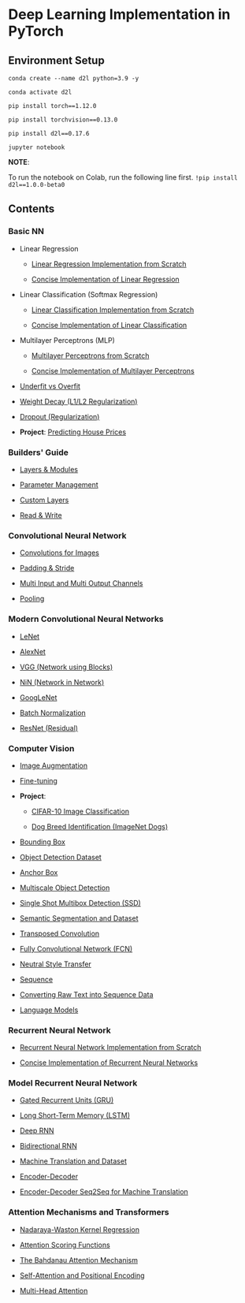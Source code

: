 # Deep Learning Implementation in PyTorch

## Environment Setup
`conda create --name d2l python=3.9 -y`

`conda activate d2l`

`pip install torch==1.12.0`

`pip install torchvision==0.13.0`

`pip install d2l==0.17.6`

`jupyter notebook`

**NOTE**:

To run the notebook on Colab, run the following line first.
`!pip install d2l==1.0.0-beta0`

## Contents

### Basic NN

- Linear Regression

  - [Linear Regression Implementation from Scratch](https://github.com/lijing0913/Deep-Learning-Implementation-PyTorch/blob/main/Linear%20Regression%20from%20Scratch.ipynb)
  
  - [Concise Implementation of Linear Regression](https://github.com/lijing0913/Deep-Learning-Implementation-PyTorch/blob/main/Linear%20Regression%20concise.ipynb)

- Linear Classification (Softmax Regression)

  - [Linear Classification Implementation from Scratch](https://github.com/lijing0913/Deep-Learning-Implementation-PyTorch/blob/main/Linear%20Classification%20from%20Scratch.ipynb)
  
  - [Concise Implementation of Linear Classification](https://github.com/lijing0913/Deep-Learning-Implementation-PyTorch/blob/main/Linear%20Classification%20concise.ipynb)

- Multilayer Perceptrons (MLP)

  - [Multilayer Perceptrons from Scratch](https://github.com/lijing0913/Deep-Learning-Implementation-PyTorch/blob/main/Multilayer%20Perceptrons%20from%20Scratch.ipynb)
  
  - [Concise Implementation of Multilayer Perceptrons](https://github.com/lijing0913/Deep-Learning-Implementation-PyTorch/blob/main/Multilayer%20Perceptrons%20concise.ipynb)

- [Underfit vs Overfit](https://github.com/lijing0913/Deep-Learning-Implementation-PyTorch/blob/main/Underfit%20Overfit.ipynb)

- [Weight Decay (L1/L2 Regularization)](https://github.com/lijing0913/Deep-Learning-Implementation-PyTorch/blob/main/Weight%20Decay.ipynb)

- [Dropout (Regularization)](https://github.com/lijing0913/Deep-Learning-Implementation-PyTorch/blob/main/Dropout.ipynb)

- **Project**: [Predicting House Prices](https://github.com/lijing0913/Deep-Learning-Implementation-PyTorch/blob/main/Predicting%20House%20Prices%20Project.ipynb)

### Builders' Guide

- [Layers & Modules](https://github.com/lijing0913/Deep-Learning-Implementation-PyTorch/blob/main/Layers%20Modules.ipynb)

- [Parameter Management](https://github.com/lijing0913/Deep-Learning-Implementation-PyTorch/blob/main/Parameter%20Management.ipynb)

- [Custom Layers](https://github.com/lijing0913/Deep-Learning-Implementation-PyTorch/blob/main/Custom%20Layers.ipynb)

- [Read & Write](https://github.com/lijing0913/Deep-Learning-Implementation-PyTorch/blob/main/Read%20Write.ipynb)

### Convolutional Neural Network

- [Convolutions for Images](https://github.com/lijing0913/Deep-Learning-Implementation-PyTorch/blob/main/Convolutions%20for%20Images.ipynb)

- [Padding & Stride](https://github.com/lijing0913/Deep-Learning-Implementation-PyTorch/blob/main/Padding%20and%20Strides.ipynb)

- [Multi Input and Multi Output Channels](https://github.com/lijing0913/Deep-Learning-Implementation-PyTorch/blob/main/Multiple%20Input%20and%20Multi%20Output%20Channels.ipynb)

- [Pooling](https://github.com/lijing0913/Deep-Learning-Implementation-PyTorch/blob/main/Pooling.ipynb)

### Modern Convolutional Neural Networks

- [LeNet](https://github.com/lijing0913/Deep-Learning-Implementation-PyTorch/blob/main/LeNet.ipynb)

- [AlexNet](https://github.com/lijing0913/Deep-Learning-Implementation-PyTorch/blob/main/AlexNet.ipynb)

- [VGG (Network using Blocks)](https://github.com/lijing0913/Deep-Learning-Implementation-PyTorch/blob/main/VGG.ipynb)

- [NiN (Network in Network)](https://github.com/lijing0913/Deep-Learning-Implementation-PyTorch/blob/main/NiN.ipynb)

- [GoogLeNet](https://github.com/lijing0913/Deep-Learning-Implementation-PyTorch/blob/main/GoogLeNet.ipynb)

- [Batch Normalization](https://github.com/lijing0913/Deep-Learning-Implementation-PyTorch/blob/main/Batch%20Normalization.ipynb)

- [ResNet (Residual)](https://github.com/lijing0913/Deep-Learning-Implementation-PyTorch/blob/main/ResNet.ipynb)

### Computer Vision

- [Image Augmentation](https://github.com/lijing0913/Deep-Learning-Implementation-PyTorch/blob/main/Image%20Augmentation.ipynb)

- [Fine-tuning](https://github.com/lijing0913/Deep-Learning-Implementation-PyTorch/blob/main/Fine%20Tuning.ipynb)

- **Project**: 
  - [CIFAR-10 Image Classification](https://github.com/lijing0913/Deep-Learning-Implementation-PyTorch/blob/main/CIFAR-10%20Image%20Classification%20Project.ipynb)
  
  - [Dog Breed Identification (ImageNet Dogs)](https://github.com/lijing0913/Deep-Learning-Implementation-PyTorch/blob/main/Dog_Breed_Identification_(ImageNet_Dogs)_Project.ipynb)
  
- [Bounding Box](https://github.com/lijing0913/Deep-Learning-Implementation-PyTorch/blob/main/Bounding%20Box.ipynb)

- [Object Detection Dataset](https://github.com/lijing0913/Deep-Learning-Implementation-PyTorch/blob/main/Object%20Detection%20Dataset.ipynb)
 
- [Anchor Box](https://github.com/lijing0913/Deep-Learning-Implementation-PyTorch/blob/main/Anchor%20Box.ipynb)

- [Multiscale Object Detection](https://github.com/lijing0913/Deep-Learning-Implementation-PyTorch/blob/main/Multiscale%20Object%20Detection.ipynb)

- [Single Shot Multibox Detection (SSD)](https://github.com/lijing0913/Deep-Learning-Implementation-PyTorch/blob/main/Single%20Shot%20Multibox%20Detection%20(SSD).ipynb)

- [Semantic Segmentation and Dataset](https://github.com/lijing0913/Deep-Learning-Implementation-PyTorch/blob/main/Semantic%20Segmentation%20and%20Dataset.ipynb)

- [Transposed Convolution](https://github.com/lijing0913/Deep-Learning-Implementation-PyTorch/blob/main/Transposed%20Convolution.ipynb)

- [Fully Convolutional Network (FCN)](https://github.com/lijing0913/Deep-Learning-Implementation-PyTorch/blob/main/Fully%20Convolutional%20Network%20(FCN).ipynb)

- [Neutral Style Transfer](https://github.com/lijing0913/Deep-Learning-Implementation-PyTorch/blob/main/Neural%20Style%20Transfer.ipynb)

- [Sequence](https://github.com/lijing0913/Deep-Learning-Implementation-PyTorch/blob/main/Sequence.ipynb)

- [Converting Raw Text into Sequence Data](https://github.com/lijing0913/Deep-Learning-Implementation-PyTorch/blob/main/Converting%20Raw%20Text%20into%20Sequence%20Data.ipynb)

- [Language Models](https://github.com/lijing0913/Deep-Learning-Implementation-PyTorch/blob/main/Language%20Models.ipynb)

### Recurrent Neural Network

- [Recurrent Neural Network Implementation from Scratch](https://github.com/lijing0913/Deep-Learning-Implementation-PyTorch/blob/main/Recurrent%20Neural%20Network%20Implementation%20from%20Scratch.ipynb)

- [Concise Implementation of Recurrent Neural Networks](https://github.com/lijing0913/Deep-Learning-Implementation-PyTorch/blob/main/Recurrent%20Neural%20Networks%20concise.ipynb)

### Model Recurrent Neural Network

- [Gated Recurrent Units (GRU)](https://github.com/lijing0913/Deep-Learning-Implementation-PyTorch/blob/main/Gated%20Reccurent%20Unites%20(GRU).ipynb)

- [Long Short-Term Memory (LSTM)](https://github.com/lijing0913/Deep-Learning-Implementation-PyTorch/blob/main/Long%20Short-Term%20Memory%20(LSTM).ipynb)

- [Deep RNN](https://github.com/lijing0913/Deep-Learning-Implementation-PyTorch/blob/main/Deep%20RNN.ipynb)

- [Bidirectional RNN](https://github.com/lijing0913/Deep-Learning-Implementation-PyTorch/blob/main/Bidirectional%20RNN.ipynb)

- [Machine Translation and Dataset](https://github.com/lijing0913/Deep-Learning-Implementation-PyTorch/blob/main/Machine%20Translation%20and%20Dataset.ipynb)

- [Encoder-Decoder](https://github.com/lijing0913/Deep-Learning-Implementation-PyTorch/blob/main/Encoder-Decoder.ipynb)

- [Encoder-Decoder Seq2Seq for Machine Translation](https://github.com/lijing0913/Deep-Learning-Implementation-PyTorch/blob/main/Seq2Seq.ipynb)

### Attention Mechanisms and Transformers

- [Nadaraya-Waston Kernel Regression](https://github.com/lijing0913/Deep-Learning-Implementation-PyTorch/blob/main/Nadaraya-Waston%20Kernel%20Regression.ipynb)

- [Attention Scoring Functions](https://github.com/lijing0913/Deep-Learning-Implementation-PyTorch/blob/main/Attention%20Scoring%20Functions.ipynb)

- [The Bahdanau Attention Mechanism](https://github.com/lijing0913/Deep-Learning-Implementation-PyTorch/blob/main/Bahdanau%20Attention.ipynb)

- [Self-Attention and Positional Encoding](https://github.com/lijing0913/Deep-Learning-Implementation-PyTorch/blob/main/Self%20Attention%20and%20Positional%20Encoding.ipynb)

- [Multi-Head Attention](https://github.com/lijing0913/Deep-Learning-Implementation-PyTorch/blob/main/Multihead%20Attention.ipynb)
